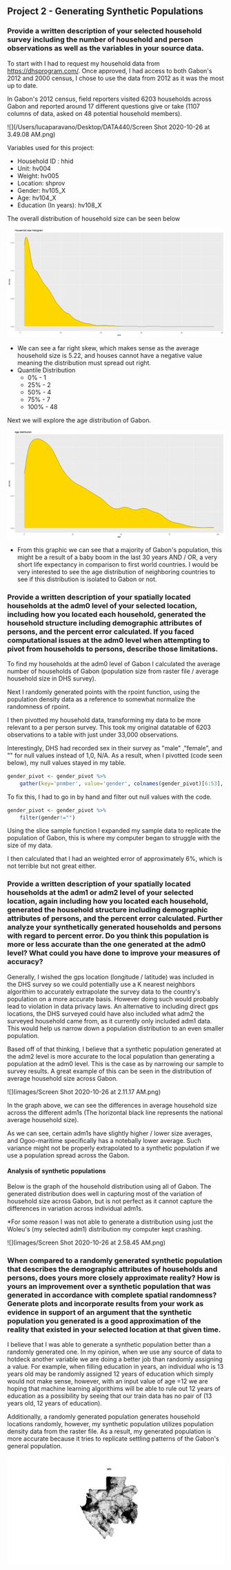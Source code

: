 ## Project 2 - Generating Synthetic Populations



### Provide a written description of your selected household survey including the number of household and person observations as well as the variables in your source data.

To start with I had to request my household data from https://dhsprogram.com/. Once approved, I had access to both Gabon's 2012 and 2000 census, I chose to use the data from 2012 as it was the most up to date. 

In Gabon's 2012 census, field reporters visited 6203 households across Gabon and reported around 17 different questions give or take (1107 columns of data, asked on 48 potential household members).

![](/Users/lucaparavano/Desktop/DATA440/Screen Shot 2020-10-26 at 3.49.08 AM.png)





Variables used for this project:

* Household ID : hhid
* Unit: hv004
* Weight: hv005
* Location: shprov
* Gender: hv105_X
* Age: hv104_X
* Education (In years): hv108_X

The overall distribution of household size can be seen below

![](images/proj2im1.png)

* We can see a far right skew, which makes sense as the average household size is 5.22, and houses cannot have a negative value meaning the distribution must spread out right.
* Quantile Distribution
  * 0% - 1 
  * 25% - 2
  * 50% - 4
  * 75% - 7
  * 100% - 48



Next we will explore the age distribution of Gabon.

![](images/proj2im2.png)



* From this graphic we can see that a majority of Gabon's population, this might be a result of a baby boom in the last 30 years AND / OR, a very short life expectancy in comparison to first world countries. I would be very interested to see the age distribution of neighboring countries to see if this distribution is isolated to Gabon or not.



### Provide a written description of your spatially located households at the adm0 level of your selected location, including how you located each household, generated the household structure including demographic attributes of persons, and the percent error calculated. If you faced computational issues at the adm0 level when attempting to pivot from households to persons, describe those limitations.

To find my households at the adm0 level of Gabon I calculated the average number of households of Gabon (population size from raster file / average household size in DHS survey).

Next I randomly generated points with the rpoint function, using the population density data as a reference  to somewhat normalize the randomness of rpoint. 

I then pivotted my household data, transforming my data to be more relevant to a per person survey. This took my original datatable of 6203 observations to a table with just under 33,000 observations.

Interestingly, DHS had recorded sex in their survey as "male" ,"female", and "" for null values instead of 1,0, N/A. As a result, when I pivotted (code seen below), my null values stayed in my table. 

```R
gender_pivot <- gender_pivot %>%
	gather(key='pnmber', value='gender', colnames(gender_pivot)[6:53], na.rm=T)
```

To fix this, I had to go in by hand and filter out null values with the code.

```R
gender_pivot <- gender_pivot %>%
	filter(gender!="")
```

Using the slice sample function I expanded my sample data to replicate the population of Gabon, this is where my computer began to struggle with the size of my data. 

I then calculated that I had an weighted error of approximately 6%, which is not terrible but not great either.

### Provide a written description of your spatially located households at the adm1 or adm2 level of your selected location, again including how you located each household, generated the household structure including demographic attributes of persons, and the percent error calculated. Further analyze your synthetically generated households and persons with regard to percent error. Do you think this population is more or less accurate than the one generated at the adm0 level? What could you have done to improve your measures of accuracy?

Generally, I wished the gps location (longitude / latitude) was included in the  DHS survey so we could potentially use a K nearest neighbors algorithim to accurately extrapolate the survey data to the country's population on a more accurate basis. However doing such would probably lead to violation in data privacy laws. An alternative to including direct gps locations, the DHS surveyed could have also included what adm2 the surveyed household came from, as it currently only included adm1 data. This would help us narrow down a population distribution to an even smaller population.

Based off of that thinking, I believe that a synthetic population generated at the adm2 level is more accurate to the local population than generating a population at the adm0 level. This is the case as by narrowing our sample to survey results. A great example of this can be seen in the distribution of average household size across Gabon.

![](images/Screen Shot 2020-10-26 at 2.11.17 AM.png)



In the graph above, we can see the differences in average household size across the different adm1s (The horizontal black line represents the national average household size).

As we can see, certain adm1s have slightly higher / lower size averages, and Ogoo-maritime specifically has a notebally lower average. Such variance might not be properly extrapolated to a synthetic population if we use a population spread across the Gabon. 

#### Analysis of synthetic populations

Below is the graph of the household distribution using all of Gabon. The generated distribution does well in capturing most of the variation of household size across Gabon, but is not perfect as it cannot capture the differences in variation across individual adm1s. 

*For some reason I was not able to generate a distribution using just the Woleu's (my selected adm1) distribution my computer kept crashing.

![](images/Screen Shot 2020-10-26 at 2.58.45 AM.png)





### When compared to a randomly generated synthetic population that describes the demographic attributes of households and persons, does yours more closely approximate reality? How is yours an improvement over a synthetic population that was generated in accordance with complete spatial randomness? Generate plots and incorporate results from your work as evidence in support of an argument that the synthetic population you generated is a good approximation of the reality that existed in your selected location at that given time.



I believe that I was able to generate a synthetic population better than a randomly generated one. In my opinion, when we use any source of data to hotdeck another variable we are doing a better job than randomly assigning a value. For example, when filling education in years, an individual who is 13 years old may be randomly assigned 12 years of education which simply would not make sense, however, with an input value of age =12 we are hoping that machine learning algorithims will be able to rule out 12 years of education as a possibility by seeing that our train data has no pair of (13 years old, 12 years of education). 

Additionally, a randomly generated population generates household locations randomly, however, my synthetic population utilizes population density data from the raster file. As a result, my generated population is more accurate because it tries to replicate settling patterns of the Gabon's general population.

![](images/densplot.png)


